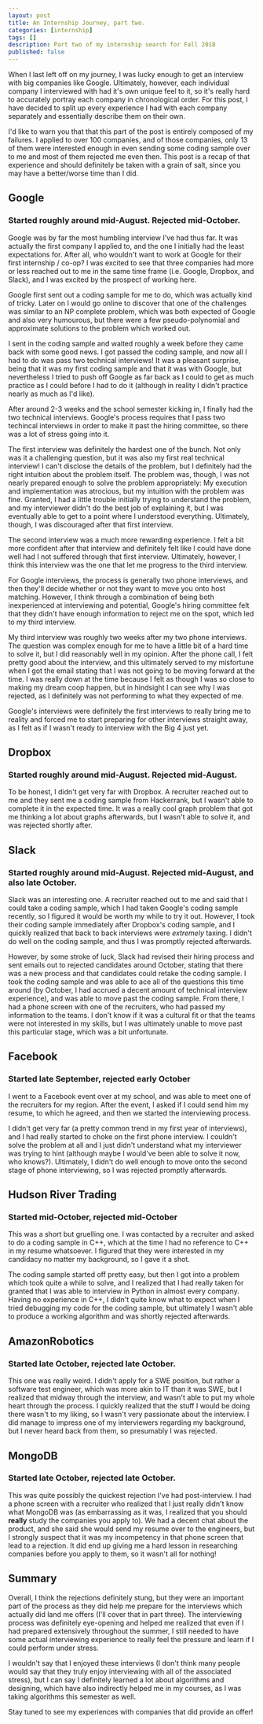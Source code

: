 ```yaml
---
layout: post
title: An Internship Journey, part two.
categories: [internship]
tags: []
description: Part two of my internship search for Fall 2018
published: false
---
```


When I last left off on my journey, I was lucky enough to get an interview
with big companies like Google. Ultimately, however, each individual 
company I interviewed with had it's own unique feel to it, so it's really
hard to accurately portray each company in chronological order. For this
post, I have decided to split up every experience I had with each company
separately and essentially describe them on their own.

I'd like to warn you that that this part of the post is entirely composed of
my failures. I applied to over 100 companies, and of those companies, only
13 of them were interested enough in even sending some coding sample over to
me and most of them rejected me even then. This post is a recap of that
experience and should definitely be taken with a grain of salt, since you
may have a better/worse time than I did.

## Google
### Started roughly around mid-August. Rejected mid-October.

Google was by far the most humbling interview I've had thus far. It was 
actually the first company I applied to, and the one I initially had the least
expectations for. After all, who wouldn't want to work at Google for their 
first internship / co-op? I was excited to see that three companies had
more or less reached out to me in the same time frame (i.e. Google, Dropbox,
and Slack), and I was excited by the prospect of working here.

Google first sent out a coding sample for me to do, which was actually kind
of tricky. Later on I would go online to discover that one of the challenges
was similar to an NP complete problem, which was both expected of Google and
also very humourous, but there were a few pseudo-polynomial and approximate
solutions to the problem which worked out.

I sent in the coding sample and waited roughly a week before they came back
with some good news. I got passed the coding sample, and now all I had to
do was pass two technical interviews! It was a pleasant surprise, being that
it was my first coding sample and that it was with Google, but nevertheless I
tried to push off Google as far back as I could to get as much practice as I 
could before I had to do it (although in reality I didn't practice nearly as
much as I'd like).

After around 2-3 weeks and the school semester kicking in, I finally had the
two technical interviews. Google's process requires that I pass two techincal
interviews in order to make it past the hiring committee, so there was a lot of
stress going into it.

The first interview was definitely the hardest one of the bunch. Not only was
it a challenging question, but it was also my first real technical interview!
I can't disclose the details of the problem, but I definitely had the right
intuition about the problem itself. The problem was, though, I was not nearly
prepared enough to solve the problem appropriately: My execution and
implementation was atrocious, but my intuition with the problem was fine.
Granted, I had a little trouble initially trying to understand the problem, and
my interviewer didn't do the best job of explaining it, but I was eventually
able to get to a point where I understood everything. Ultimately, though, I was
discouraged after that first interview.

The second interview was a much more rewarding experience. I felt a bit more
confident after that interview and definitely felt like I could have done well
had I not suffered through that first interview. Ultimately, however, I think
this interview was the one that let me progress to the third interview.

For Google interviews, the process is generally two phone interviews, and then
they'll decide whether or not they want to move you onto host matching. However,
I think through a combination of being both inexperienced at interviewing and
potential, Google's hiring committee felt that they didn't have enough information
to reject me on the spot, which led to my third interview.

My third interview was roughly two weeks after my two phone interviews. 
The question was complex enough for me to have a little bit of a hard 
time to solve it, but I did reasonably well in my opinion. 
After the phone call, I felt pretty good about the interview, and this 
ultimately served to my misfortune when I got the email stating that I was 
not going to be moving forward at the time. I was really down at the time 
because I felt as though I was so close to making my dream coop happen, but 
in hindsight I can see why I was rejected, as I definitely was not performing 
to what they expected of me.

Google's interviews were definitely the first interviews to really bring me to 
reality and forced me to start preparing for other interviews straight away,
 as I felt as if I wasn't ready to interview with the Big 4 just yet.

## Dropbox
### Started roughly around mid-August. Rejected mid-August.

To be honest, I didn't get very far with Dropbox. A recruiter reached out to me
and they sent me a coding sample from Hackerrank, but I wasn't able to 
complete it in the expected time. It was a really cool graph problem that
got me thinking a lot about graphs afterwards, but I wasn't able to solve 
it, and was rejected shortly after.

## Slack
### Started roughly around mid-August. Rejected mid-August, and also late October.

Slack was an interesting one. A recruiter reached out to me and said that I 
could take a coding sample, which I had taken Google's coding sample 
recently, so I figured it would be worth my while to try it out. 
However, I took their coding sample immediately after Dropbox's coding 
sample, and I quickly realized that back to back interviews were *extremely* 
taxing. I didn't do well on the coding sample, and thus I was promptly
rejected afterwards.

However, by some stroke of luck, Slack had revised their hiring process and
sent  emails out to rejected candidates around October, stating that there was
a new process and that candidates could retake the coding sample. I took the 
coding sample and was able to ace all of the questions this time around 
(by October, I had accrued a decent amount of technical interview 
experience), and was able to move past the coding sample. From there, I 
had a phone screen with one of the recruiters, who had passed my information
to the teams. I don't know if it was a cultural fit or that the teams were
not interested in my skills, but I was ultimately unable to move past 
this particular stage, which was a bit unfortunate.

## Facebook
### Started late September, rejected early October

I went to a Facebook event over at my school, and was able to meet 
one of the recruiters for my region. After the event, I asked if I could 
send him my resume, to which he agreed, and then we started the interviewing
 process.

I didn't get very far (a pretty common trend in my first year of interviews),
 and I had really started to choke on the first phone interview. I couldn't
solve the problem at all and I just didn't understand what my interviewer
was trying to hint (although maybe I would've been able to solve it now, who
knows?). Ultimately, I didn't do well enough to move onto the second stage
of phone interviewing, so I was rejected promptly afterwards.

## Hudson River Trading
### Started mid-October, rejected mid-October

This was a short but gruelling one. I was contacted by a recruiter and asked
to do a coding sample in C++, which at the time I had no reference to C++ in 
my resume whatsoever. I figured that they were interested in my candidacy no
matter my background, so I gave it a shot.

The coding sample started off pretty easy, but then I got into a problem which
took quite a while to solve, and I realized that I had really taken for granted
that I was able to interview in Python in almost every company. Having no 
experience in C++, I didn't quite know what to expect when I tried debugging my
code for the coding sample, but ultimately I wasn't able to produce a working
algorithm and was shortly rejected afterwards.

## AmazonRobotics
### Started late October, rejected late October.

This one was really weird. I didn't apply for a SWE position, but rather a 
software test engineer, which was more akin to IT than it was SWE, but I 
realized that midway through the interview, and wasn't able to put my whole
heart through the process. I quickly realized that the stuff I would be doing
there wasn't to my liking, so I wasn't very passionate about the interview.
I did manage to impress one of my interviewers regarding my background, but
I never heard back from them, so presumably I was rejected.

## MongoDB
### Started late October, rejected late October.

This was quite possibly the quickest rejection I've had post-interview. I had
a phone screen with a recruiter who realized that I just really didn't know 
what MongoDB was (as embarrassing as it was, I realized that you should 
**really** study the companies you apply to). We had a decent chat about the
product, and she said she would send my resume over to the engineers, but I
strongly suspect that it was my incompetency in that phone screen that lead
to a rejection. It did end up giving me a hard lesson in researching companies
before you apply to them, so it wasn't all for nothing!

## Summary

Overall, I think the rejections definitely stung, but they were an important
part of the process as they did help me prepare for the interviews which
actually did land me offers (I'll cover that in part three). The interviewing
process was definitely eye-opening and helped me realized that even if I had
prepared extensively throughout the summer, I still needed to have some actual
interviewing experience to really feel the pressure and learn if I could 
perform under stress.

I wouldn't say that I enjoyed these interviews (I don't think many people would
say that they truly enjoy interviewing with all of the associated stress), but
I can say I definitely learned a lot about algorithms and designing, which
have also indirectly helped me in my courses, as I was taking algorithms this 
semester as well.

Stay tuned to see my experiences with companies that did provide an offer!

